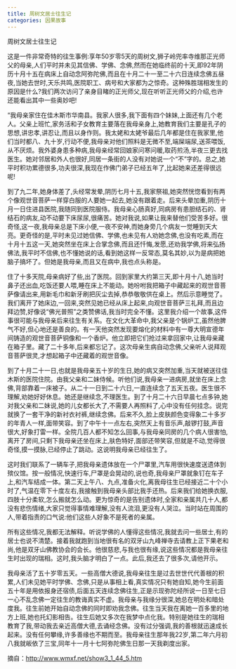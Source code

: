 ```yaml
---
title: 周树文居士往生记
categories: 因果故事
---
```


	   
周树文居士往生记

这是一件非常奇特的往生事例:享年50岁零5天的周树文,狮子岭兜率寺维那正光师父的母亲,人们平时并未见其信佛、学佛、念佛,然而在她临终前的十天,即92年阴历十月十五在病床上自动念阿弥陀佛,而且在十月二十一至二十六日连续念佛五昼夜,当她去世时,天乐共鸣,医院职工、病号和大家都为之惊奇。这种殊胜瑞相发生的原因是什么?我们两次访问了亲身目睹的正光师父,现在听听正光师父的介绍,也许还能看出其中一些奥妙吧!

“我母亲家住在佳木斯市华南县。我家人很多,我下面有四个妹妹,上面还有几个老人。父亲上班忙,家务活和子女教育主要落在我母亲身上,她教育我们主要是孔子的思想,讲忠孝,讲忍让,而且以身作则。我太姥和太姥爷最后几年都是住在我家里,他们当时都八、九十岁,行动不便,我母亲对他们照料是无微不至,端屎端尿,送茶喂饭,从不厌烦。我外婆身患多种病,我母亲经常回娘家问寒问暖,取药煎汤,半夜三更去找医生。她对邻居和外人也很好,同居一条街的人没有对她说一个“不”字的。总之,她平时积功累德很多,功夫很深,我现在作佛门弟子已经五年了,比起她来还差得很远呢!

到了九二年,她身体差了,头经常发晕,阴历七月十五,我家祭祖,她突然恍惚看到有两个像观世音菩萨一样穿白服的人要她一起去,她没有跟着走。后来头晕加重,阴历十月一日住进县医院,我随同到医院服侍。我母亲心肠真好,同病房有患胆结石的、肾结石的病友,动不动要下床尿尿,很痛苦。她对我说,如果让我来替他们受苦多好。很奇怪,这一夜,我母亲总是下床小便,一夜不安神,而她身旁几个病友一觉睡到天大亮。更奇怪的是,平时未见过她信佛、学佛,也未见有人劝她念佛,也没有吃素,而在十月十五这一天,她突然坐在床上合掌念佛,而且还忏悔,发愿,还劝我学佛,将来弘扬佛法,我平时不信佛,也不懂她说的话,看到她这样一反常态,莫名其妙,以为是病把她脑子搞坏了。但她是我母亲,而且又在病中,我也点头称是。

住了十多天院,母亲病好了些,出了医院。回到家里大约第三天,即十月十八,她当时鼻子还出血,吃饭还要人喂,睡在床上不能动。她吩咐我把箱子中藏起来的观世音菩萨像请出来,用新毛巾和新牙刷把灰尘去掉,恭恭敬敬供在桌上。然后示意睡觉了。我们离开了她床边,一回来,突然见她已经从床上起来,向观世音菩萨三礼拜,而且边拜边赞,好像说“佛光普照”之类赞佛话,我当时完全不懂。这里我介绍一个故事,这件事很可能与我母亲后来往生有关系。在文化大革命中,我父亲是个锅炉工,虽然他脾气不好,但心地还是善良的。有一天他突然发现要熔化的材料中有一尊大明宣德年间铸造的观世音菩萨铜像和一个香炉。他立即把它们抢过来拿回家中,让我母亲藏在箱子里。藏了二十多年,后来都忘记了。这次母亲生病自动念佛,父亲听人说拜观音菩萨很灵,才想起箱子中还藏着的观世音像。

到了十月二十一日,也就是我母亲五十岁的生日,她的病又突然加重,当天就被送往佳木斯的医院住院。由我父亲和二妹侍候。听他们说,我母亲一进病房,就坐在床上念佛,背部靠着一床被子。从二十一日到二十六日,一直连续念了五天五夜。医生很不理解,劝她好好休息。她还是继续念,不理医生。到了十月二十六日早晨七点多钟,她对我父亲和二妹说,她的儿女都长大了,不需要人再照料了,心中没有任何挂念。说完就换了一套干净的新衬衣衬裤,继续念佛。后来不久,脸上皮肤颜色变得象二十多岁的年青人一样,面带笑容。到了中午十一点左右,突然天上有音乐声,敲锣打鼓,声音很大,好象打雷一样。全院几百人都不知怎么回事,与我母亲同房的几个病人很害怕,离开了房间,只剩下我母亲还坐在床上,肤色特好,面部还带笑容,但就是不动,觉得很奇怪,摸一摸脉,已经停止了跳动。这说明我母亲已经往生了。

这时我们联系了一辆车子,把我母亲遗体放在一个尸罩里,汽车用很快速度送遗体到殡仪馆。按一般情况,快速行车,尸罩是会晃动的,说也奇,我母亲尸罩就象钉在车子上,和汽车结成一体。第二天上午八、九点,准备火化,离我母往生已经接近二十个小时了,气温在零下十度左右,我接触到我母亲头部比我手还热。后来我们给她换衣服,四肢十分柔软,怎么搬就怎么动。更为惊奇的是告别遗体时,全家和亲属共几十人,都没有悲伤情绪,大家只觉得事情难理解,没有人流泪,更没有人哭泣。当时站在周围的人,带着指责的口气说:他们这些人好象不是死者的亲属。

所有这些情况,我都无法解释。听说学佛的人懂得这些情况,我就去问一些居士,有的居士也说不清楚。接着我就跑到当地很有名的双牙山九峰禅寺去请教上正下果老和尚,他是双牙山佛教协会的会长。他很慈悲,与我也很有缘,说这些情况都是我母亲往生时出现的瑞相。这时,我头脑才明白了一点。此后,我还去了很多次,请他开示。

我母亲活了五十岁零五天。一些高僧大德说,我母亲往生是过去世世代代善根的积累,人们未见她平时学佛、念佛,只是从事相上看,真实情况只有她自知,她今生前面五十年是用依报身还宿债,后面五天连续念佛往生,正是示现弥陀经所说一日至七日一心不乱念佛一定往生的教诲真实不虚。我母亲与我缘分很深,她总在明处和暗处度我。往生前她开始自动念佛的同时即劝我念佛。往生当天我在离她一百多里的地方上班,她也托幻影相告。往生后她又多次在我梦中点化我。特别是她往生的瑞相教育了我,带动我去亲近高僧大德,去诵经念佛。没有过分强调,我的善根就迅速成长起来。没有任何攀缘,许多善缘也不期而至。我母亲往生那年我22岁,第二年六月初八我就皈依了三宝,同年十一月十七阿弥陀佛生日那一天我剃度出家。

摘自：http://www.wmxf.net/show3_1_44_5.htm